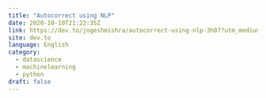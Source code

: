 ```yaml
---
title: "Autocorrect using NLP"
date: 2020-10-10T21:22:35Z
link: https://dev.to/jogeshmishra/autocorrect-using-nlp-3h07?utm_medium=RSS&utm_source=news.12bit.vn
site: dev.to
language: English
category:
  - datascience
  - machinelearning
  - python
draft: false
---
```

